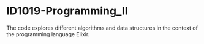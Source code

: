 # ID1019-Programming_II
The code explores different algorithms and data structures in the context of the programming language Elixir.

